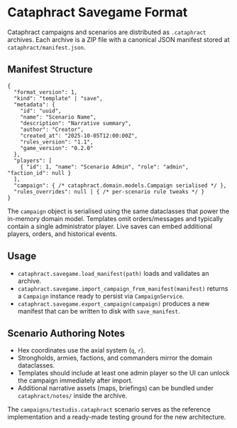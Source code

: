 # Cataphract Savegame Format

Cataphract campaigns and scenarios are distributed as `.cataphract` archives.
Each archive is a ZIP file with a canonical JSON manifest stored at
`cataphract/manifest.json`.

## Manifest Structure

```jsonc
{
  "format_version": 1,
  "kind": "template" | "save",
  "metadata": {
    "id": "uuid",
    "name": "Scenario Name",
    "description": "Narrative summary",
    "author": "Creator",
    "created_at": "2025-10-05T12:00:00Z",
    "rules_version": "1.1",
    "game_version": "0.2.0"
  },
  "players": [
    { "id": 1, "name": "Scenario Admin", "role": "admin", "faction_id": null }
  ],
  "campaign": { /* cataphract.domain.models.Campaign serialised */ },
  "rules_overrides": null | { /* per-scenario rule tweaks */ }
}
```

The `campaign` object is serialised using the same dataclasses that power the
in-memory domain model. Templates omit orders/messages and typically contain a
single administrator player. Live saves can embed additional players, orders,
and historical events.

## Usage

* `cataphract.savegame.load_manifest(path)` loads and validates an archive.
* `cataphract.savegame.import_campaign_from_manifest(manifest)` returns a
  `Campaign` instance ready to persist via `CampaignService`.
* `cataphract.savegame.export_campaign(campaign)` produces a new manifest that
  can be written to disk with `save_manifest`.

## Scenario Authoring Notes

* Hex coordinates use the axial system (`q`, `r`).
* Strongholds, armies, factions, and commanders mirror the domain dataclasses.
* Templates should include at least one admin player so the UI can unlock the
  campaign immediately after import.
* Additional narrative assets (maps, briefings) can be bundled under
  `cataphract/notes/` inside the archive.

The `campaigns/testudis.cataphract` scenario serves as the reference
implementation and a ready-made testing ground for the new architecture.
